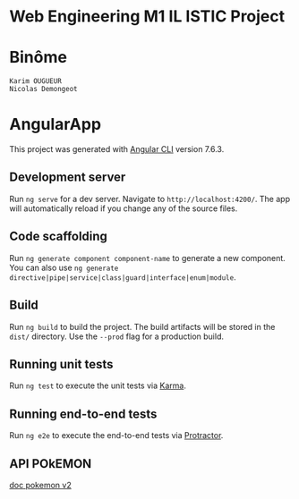 # Web Engineering M1 IL ISTIC Project 
# Binôme
    Karim OUGUEUR
    Nicolas Demongeot 


# AngularApp

This project was generated with [Angular CLI](https://github.com/angular/angular-cli) version 7.6.3.

## Development server

Run `ng serve` for a dev server. Navigate to `http://localhost:4200/`. The app will automatically reload if you change any of the source files.


## Code scaffolding

Run `ng generate component component-name` to generate a new component. You can also use `ng generate directive|pipe|service|class|guard|interface|enum|module`.

## Build

Run `ng build` to build the project. The build artifacts will be stored in the `dist/` directory. Use the `--prod` flag for a production build.

## Running unit tests

Run `ng test` to execute the unit tests via [Karma](https://karma-runner.github.io).

## Running end-to-end tests

Run `ng e2e` to execute the end-to-end tests via [Protractor](http://www.protractortest.org/).

## API POkEMON
[doc pokemon v2](https://pokeapi.co/docs/v2)
